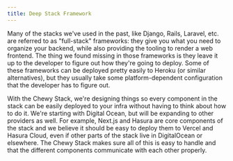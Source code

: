 ```yaml
---
title: Deep Stack Framework
---
```


Many of the stacks we've used in the past, like Django, Rails, Laravel, etc. are referred to as "full-stack" frameworks: they give you what you need to organize your backend, while also providing the tooling to render a web frontend. The thing we found missing in those frameworks is they leave it up to the developer to figure out how they're going to deploy. Some of these frameworks can be deployed pretty easily to Heroku (or similar alternatives), but they usually take some platform-dependent configuration that the developer has to figure out. 

With the Chewy Stack, we're designing things so every component in the stack can be easily deployed to your infra without having to think about how to do it. We're starting with Digital Ocean, but will be expanding to other providers as well. For example, Next.js and Hasura are  core components of the stack and we believe it should be easy to deploy them to Vercel and Hasura Cloud, even if other parts of the stack live in DigitalOcean or elsewhere. The Chewy Stack makes sure all of this is easy to handle and that the different components communicate with each other properly.
